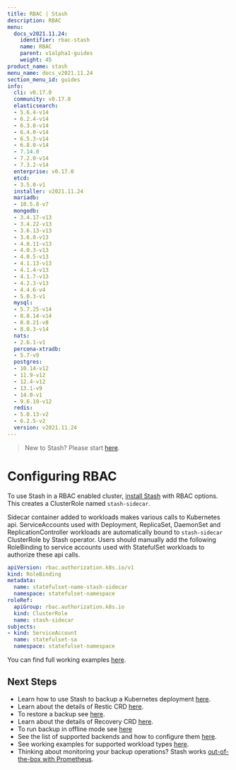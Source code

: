 ```yaml
---
title: RBAC | Stash
description: RBAC
menu:
  docs_v2021.11.24:
    identifier: rbac-stash
    name: RBAC
    parent: v1alpha1-guides
    weight: 45
product_name: stash
menu_name: docs_v2021.11.24
section_menu_id: guides
info:
  cli: v0.17.0
  community: v0.17.0
  elasticsearch:
  - 5.6.4-v14
  - 6.2.4-v14
  - 6.3.0-v14
  - 6.4.0-v14
  - 6.5.3-v14
  - 6.8.0-v14
  - 7.14.0
  - 7.2.0-v14
  - 7.3.2-v14
  enterprise: v0.17.0
  etcd:
  - 3.5.0-v1
  installer: v2021.11.24
  mariadb:
  - 10.5.8-v7
  mongodb:
  - 3.4.17-v13
  - 3.4.22-v13
  - 3.6.13-v13
  - 3.6.8-v13
  - 4.0.11-v13
  - 4.0.3-v13
  - 4.0.5-v13
  - 4.1.13-v13
  - 4.1.4-v13
  - 4.1.7-v13
  - 4.2.3-v13
  - 4.4.6-v4
  - 5.0.3-v1
  mysql:
  - 5.7.25-v14
  - 8.0.14-v14
  - 8.0.21-v8
  - 8.0.3-v14
  nats:
  - 2.6.1-v1
  percona-xtradb:
  - 5.7-v9
  postgres:
  - 10.14-v12
  - 11.9-v12
  - 12.4-v12
  - 13.1-v9
  - 14.0-v1
  - 9.6.19-v12
  redis:
  - 5.0.13-v2
  - 6.2.5-v2
  version: v2021.11.24
---
```


> New to Stash? Please start [here](/docs/v2021.11.24/concepts/README).

# Configuring RBAC

To use Stash in a RBAC enabled cluster, [install Stash](/docs/v2021.11.24/setup/README) with RBAC options. This creates a ClusterRole named `stash-sidecar`.

Sidecar container added to workloads makes various calls to Kubernetes api. ServiceAccounts used with Deployment, ReplicaSet, DaemonSet and ReplicationController workloads are automatically bound to `stash-sidecar` ClusterRole by Stash operator. Users should manually add the following RoleBinding to service accounts used with StatefulSet workloads to authorize these api calls.

```yaml
apiVersion: rbac.authorization.k8s.io/v1
kind: RoleBinding
metadata:
  name: statefulset-name-stash-sidecar
  namespace: statefulset-namespace
roleRef:
  apiGroup: rbac.authorization.k8s.io
  kind: ClusterRole
  name: stash-sidecar
subjects:
- kind: ServiceAccount
  name: statefulset-sa
  namespace: statefulset-namespace
```

You can find full working examples [here](/docs/v2021.11.24/guides/v1alpha1/workloads).

## Next Steps

- Learn how to use Stash to backup a Kubernetes deployment [here](/docs/v2021.11.24/guides/v1alpha1/backup).
- Learn about the details of Restic CRD [here](/docs/v2021.11.24/concepts/crds/v1alpha1/restic).
- To restore a backup see [here](/docs/v2021.11.24/guides/v1alpha1/restore).
- Learn about the details of Recovery CRD [here](/docs/v2021.11.24/concepts/crds/v1alpha1/recovery).
- To run backup in offline mode see [here](/docs/v2021.11.24/guides/v1alpha1/offline_backup)
- See the list of supported backends and how to configure them [here](/docs/v2021.11.24/guides/v1alpha1/backends/overview).
- See working examples for supported workload types [here](/docs/v2021.11.24/guides/v1alpha1/workloads).
- Thinking about monitoring your backup operations? Stash works [out-of-the-box with Prometheus](/docs/v2021.11.24/guides/v1alpha1/monitoring/overview).
